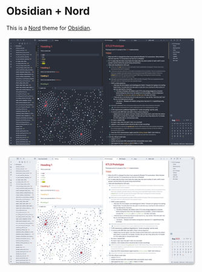 
# Obsidian + Nord

This is a [Nord](https://github.com/arcticicestudio/nord) theme for
[Obsidian](https://obsidian.md).

![](dark.png)

![](light.png)


